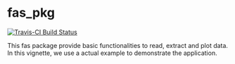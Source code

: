 # fas_pkg

[![Travis-CI Build Status](https://travis-ci.org/esppk/fas_pkg.svg?branch=master)](https://travis-ci.org/esppk/fas_pkg)

This fas package provide basic functionalities to read, extract and plot data.
In this vignette, we use a actual example to demonstrate the application.

